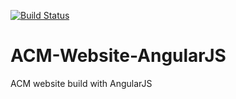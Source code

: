 [![Build Status](https://travis-ci.org/csulbacm/ACM-Website-AngularJS.svg?branch=master)](https://travis-ci.org/csulbacm/ACM-Website-AngularJS)
# ACM-Website-AngularJS
ACM website build with AngularJS
